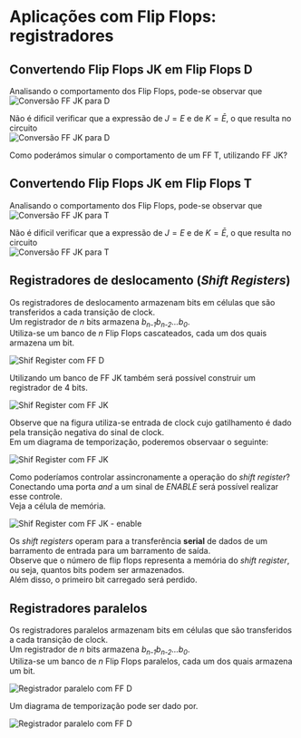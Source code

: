 # Aplicações com Flip Flops: registradores

## Convertendo Flip Flops JK em Flip Flops D
Analisando o comportamento dos Flip Flops, pode-se observar que  
![Conversão FF JK para D](/sisdig_aulas/images_sisdig/ffjkd.jpg)

Não é dificil verificar que a expressão de $J=E$ e de $K=\bar{E}$, o que resulta no circuito  
![Conversão FF JK para D](/sisdig_aulas/images_sisdig/ffjkd2.jpg)

Como poderámos simular o comportamento de um FF T, utilizando FF JK?

## Convertendo Flip Flops JK em Flip Flops T
Analisando o comportamento dos Flip Flops, pode-se observar que  
![Conversão FF JK para T](/sisdig_aulas/images_sisdig/ffjkt.jpg)

Não é dificil verificar que a expressão de $J=E$ e de $K=\bar{E}$, o que resulta no circuito  
![Conversão FF JK para T](/sisdig_aulas/images_sisdig/ffjkt2.jpg)

## Registradores de deslocamento (*Shift Registers*)
Os registradores de deslocamento armazenam bits em células que são transferidos a cada transição de clock.  
Um registrador de *n* bits armazena *b<sub>n-1</sub>b<sub>n-2</sub>...b<sub>0</sub>*.  
Utiliza-se um banco de *n* Flip Flops cascateados, cada um dos quais armazena um bit.  

![Shif Register com FF D](/sisdig_aulas/images_sisdig/shiftregister.jpg)

Utilizando um banco de FF JK também será possível construir um registrador de 4 bits.  

![Shif Register com FF JK](/sisdig_aulas/images_sisdig/shiftregister1.jpg)

Observe que na figura utiliza-se entrada de clock cujo gatilhamento é dado pela transição negativa do sinal de clock.  
Em um diagrama de temporização, poderemos observaar o seguinte:

![Shif Register com FF JK](/sisdig_aulas/images_sisdig/shiftregister3.jpg)

Como poderíamos controlar assincronamente a operação do *shift register*?  
Conectando uma porta *and* a um sinal de *ENABLE* será possível realizar esse controle.  
Veja a célula de memória.  

![Shif Register com FF JK - enable](/sisdig_aulas/images_sisdig/shiftregister2.jpg)

Os *shift registers* operam para a transferência **serial** de dados de um barramento de entrada para um barramento de saída.  
Observe que o número de flip flops representa a memória do *shift register*, ou seja, quantos bits podem ser armazenados.  
Além disso, o  primeiro bit carregado será perdido.

## Registradores paralelos
Os registradores paralelos armazenam bits em células que são transferidos a cada transição de clock.  
Um registrador de *n* bits armazena *b<sub>n-1</sub>b<sub>n-2</sub>...b<sub>0</sub>*.  
Utiliza-se um banco de *n* Flip Flops paralelos, cada um dos quais armazena um bit.  

![Registrador paralelo com FF D](/sisdig_aulas/images_sisdig/shiftregister4.jpg)

Um diagrama de temporização pode ser dado por.  

![Registrador paralelo com FF D](/sisdig_aulas/images_sisdig/shiftregister5.jpg)





